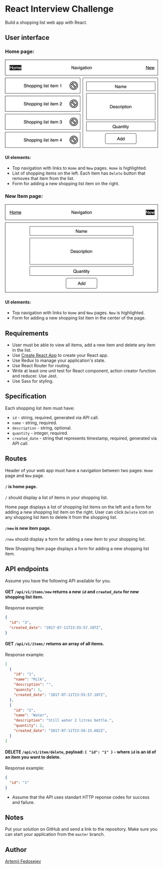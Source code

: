 # React Interview Challenge

Build a shopping list web app with React.

## User interface

### Home page:

![Web app UI mockup for home page](ReactInterviewWebAppUIMockup_HomePage.png)

#### UI elements:
+ Top navigation with links to `Home` and `New` pages. `Home` is highlighted.
+ List of shopping items on the left. Each item has `Delete` button that removes that item from the list.
+ Form for adding a new shopping list item on the right.

### New Item page:

![Web app UI mockup for new item page](ReactInterviewWebAppUIMockup_NewPage.png)

#### UI elements:
+ Top navigation with links to `Home` and `New` pages. `New` is highlighted.
+ Form for adding a new shopping list item in the center of the page.

## Requirements

+ User must be able to view all items, add a new item and delete any item in the list.
+ Use [Create React App](https://github.com/facebookincubator/create-react-app) to create your React app.
+ Use Redux to manage your application's state.
+ Use React Router for routing.
+ Write at least one unit test for React component, action creator function and reducer. Use Jest.
+ Use Sass for styling.

## Specification

Each shopping list item must have:
+ `id` - string, required, generated via API call.
+ `name` - string, required.
+ `description` - string, optional.
+ `quantity` - integer, required.
+ `created_date` - string that represents timestamp, required, generated via API call.

## Routes

Header of your web app must have a navigation between two pages: `Home` page and `New` page.

#### `/` is home page.

`/` should display a list of items in your shopping list.

Home page displays a list of shopping list items on the left and a form for adding a new shopping list item on the right. User can click `Delete` icon on any shopping list item to delete it from the shopping list.

#### `/new` is new item page.

`/new` should display a form for adding a new item to your shopping list.

New Shopping Item page displays a form for adding a new shopping list item.

## API endpoints

Assume you have the following API available for you.

#### GET `/api/v1/items/new` returns a new `id` and `created_date` for new shopping list item.

Response example:

```json
{
  "id": "3",
  "created_date": "2017-07-11T23:55:57.107Z",
}
```

#### GET `/api/v1/items/` returns an array of all items.

Response example:

```json
[
  {
    "id": "1",
    "name": "Milk",
    "description": "",
    "quanity": 1,
    "created_date": "2017-07-11T23:55:57.107Z",
  },
  {
    "id": "2",
    "name": "Water",
    "description": "Still water 2 litres bottle.",
    "quantity": 2,
    "created_date": "2017-07-11T23:56:15.682Z",
  }
]
```

#### DELETE `/api/v1/item/delete`, payload: `{ "id": "1" }` - where `id` is an id of an item you want to delete.

Response example:

```json
{
  "id": "1"
}
```

+ Assume that the API uses standart HTTP reponse codes for success and failure.

## Notes

Put your solution on GitHub and send a link to the repository. Make sure you can start your application from the `master` branch.

## Author

[Artemij Fedosejev](http://artemij.com)
